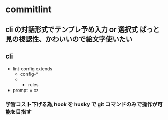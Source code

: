 # commitlint

## cli の対話形式でテンプレ予め入力 or 選択式 ぱっと見の視認性、かわいいので絵文字使いたい

## cli

- lint-config extends
  - config-\*
  - - rules
- prompt = cz

### 学習コスト下げる為,hook を husky で git コマンドのみで操作が可能を目指す
